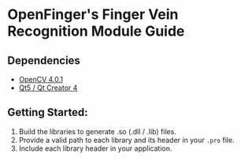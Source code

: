 # OpenFinger's Finger Vein Recognition Module Guide

## Dependencies
- [OpenCV 4.0.1](https://github.com/opencv/opencv)
- [Qt5 / Qt Creator 4](https://www.qt.io/download)

## Getting Started: 
1. Build the libraries to generate .so (.dll / .lib) files.
2. Provide a valid path to each library and its header in your ```.pro``` file.
4. Include each library header in your application.

<br />  



